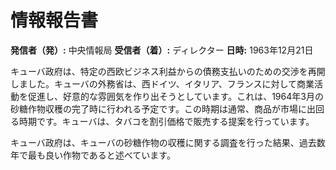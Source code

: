 # 情報報告書

**発信者（発）:** 中央情報局
**受信者（着）:** ディレクター
**日時:** 1963年12月21日

キューバ政府は、特定の西欧ビジネス利益からの債務支払いのための交渉を再開しました。キューバの外務省は、西ドイツ、イタリア、フランスに対して商業活動を促進し、好意的な雰囲気を作り出そうとしています。これは、1964年3月の砂糖作物収穫の完了時に行われる予定です。この時期は通常、商品が市場に出回る時期です。キューバは、タバコを割引価格で販売する提案を行っています。

キューバ政府は、キューバの砂糖作物の収穫に関する調査を行った結果、過去数年で最も良い作物であると述べています。